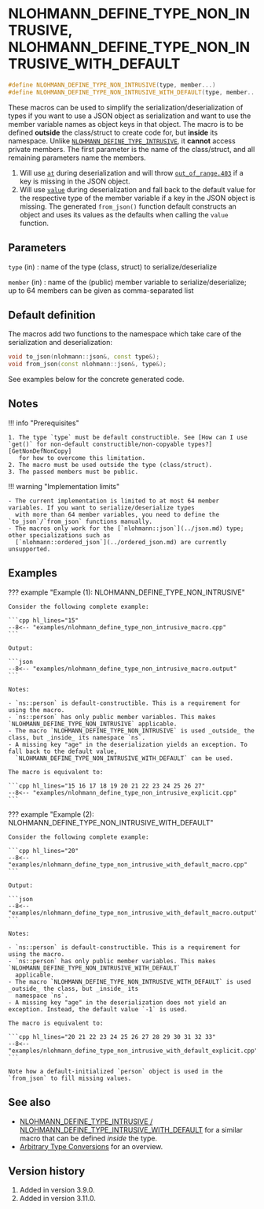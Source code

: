 # NLOHMANN_DEFINE_TYPE_NON_INTRUSIVE, NLOHMANN_DEFINE_TYPE_NON_INTRUSIVE_WITH_DEFAULT

```cpp
#define NLOHMANN_DEFINE_TYPE_NON_INTRUSIVE(type, member...)              // (1)
#define NLOHMANN_DEFINE_TYPE_NON_INTRUSIVE_WITH_DEFAULT(type, member...) // (2)
```

These macros can be used to simplify the serialization/deserialization of types if you want to use a JSON object as
serialization and want to use the member variable names as object keys in that object. The macro is to be defined
**outside** the class/struct to create code for, but **inside** its namespace. Unlike
[`NLOHMANN_DEFINE_TYPE_INTRUSIVE`](nlohmann_define_type_intrusive.md), it **cannot** access private members. The first
parameter is the name of the class/struct, and all remaining parameters name the members.

1. Will use [`at`](../basic_json/at.md) during deserialization and will throw
   [`out_of_range.403`](../../home/exceptions.md#jsonexceptionout_of_range403) if a key is missing in the JSON object.
2. Will use [`value`](../basic_json/value.md) during deserialization and fall back to the default value for the
   respective type of the member variable if a key in the JSON object is missing. The generated `from_json()` function
   default constructs an object and uses its values as the defaults when calling the `value` function.

## Parameters

`type` (in)
:   name of the type (class, struct) to serialize/deserialize

`member` (in)
:   name of the (public) member variable to serialize/deserialize; up to 64 members can be given as comma-separated list

## Default definition

The macros add two functions to the namespace which take care of the serialization and deserialization:

```cpp
void to_json(nlohmann::json&, const type&);
void from_json(const nlohmann::json&, type&);
```

See examples below for the concrete generated code.

## Notes

!!! info "Prerequisites"

    1. The type `type` must be default constructible. See [How can I use `get()` for non-default constructible/non-copyable types?][GetNonDefNonCopy]
       for how to overcome this limitation.
    2. The macro must be used outside the type (class/struct).
    3. The passed members must be public.

[GetNonDefNonCopy]: ../../features/arbitrary_types.md#how-can-i-use-get-for-non-default-constructiblenon-copyable-types

!!! warning "Implementation limits"

    - The current implementation is limited to at most 64 member variables. If you want to serialize/deserialize types
      with more than 64 member variables, you need to define the `to_json`/`from_json` functions manually.
    - The macros only work for the [`nlohmann::json`](../json.md) type; other specializations such as
      [`nlohmann::ordered_json`](../ordered_json.md) are currently unsupported.

## Examples

??? example "Example (1): NLOHMANN_DEFINE_TYPE_NON_INTRUSIVE"

    Consider the following complete example:

    ```cpp hl_lines="15"
    --8<-- "examples/nlohmann_define_type_non_intrusive_macro.cpp"
    ```
    
    Output:
    
    ```json
    --8<-- "examples/nlohmann_define_type_non_intrusive_macro.output"
    ```

    Notes:

    - `ns::person` is default-constructible. This is a requirement for using the macro.
    - `ns::person` has only public member variables. This makes `NLOHMANN_DEFINE_TYPE_NON_INTRUSIVE` applicable.
    - The macro `NLOHMANN_DEFINE_TYPE_NON_INTRUSIVE` is used _outside_ the class, but _inside_ its namespace `ns`.
    - A missing key "age" in the deserialization yields an exception. To fall back to the default value,
      `NLOHMANN_DEFINE_TYPE_NON_INTRUSIVE_WITH_DEFAULT` can be used.

    The macro is equivalent to:

    ```cpp hl_lines="15 16 17 18 19 20 21 22 23 24 25 26 27"
    --8<-- "examples/nlohmann_define_type_non_intrusive_explicit.cpp"
    ```

??? example "Example (2): NLOHMANN_DEFINE_TYPE_NON_INTRUSIVE_WITH_DEFAULT"

    Consider the following complete example:

    ```cpp hl_lines="20"
    --8<-- "examples/nlohmann_define_type_non_intrusive_with_default_macro.cpp"
    ```
    
    Output:
    
    ```json
    --8<-- "examples/nlohmann_define_type_non_intrusive_with_default_macro.output"
    ```

    Notes:

    - `ns::person` is default-constructible. This is a requirement for using the macro.
    - `ns::person` has only public member variables. This makes `NLOHMANN_DEFINE_TYPE_NON_INTRUSIVE_WITH_DEFAULT`
      applicable.
    - The macro `NLOHMANN_DEFINE_TYPE_NON_INTRUSIVE_WITH_DEFAULT` is used _outside_ the class, but _inside_ its
      namespace `ns`.
    - A missing key "age" in the deserialization does not yield an exception. Instead, the default value `-1` is used.

    The macro is equivalent to:

    ```cpp hl_lines="20 21 22 23 24 25 26 27 28 29 30 31 32 33"
    --8<-- "examples/nlohmann_define_type_non_intrusive_with_default_explicit.cpp"
    ```

    Note how a default-initialized `person` object is used in the `from_json` to fill missing values.

## See also

- [NLOHMANN_DEFINE_TYPE_INTRUSIVE / NLOHMANN_DEFINE_TYPE_INTRUSIVE_WITH_DEFAULT](nlohmann_define_type_intrusive.md)
  for a similar macro that can be defined _inside_ the type.
- [Arbitrary Type Conversions](../../features/arbitrary_types.md) for an overview.

## Version history

1. Added in version 3.9.0.
2. Added in version 3.11.0.
